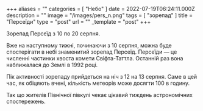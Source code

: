 +++
aliases = ""
categories = [ "Небо" ]
date = 2022-07-19T06:24:11.000Z
description = ""
image = "/images/pers_n.png"
tags = [ "зорепад" ]
title = "Персеїди"
type = "post"
url = ""
_template = "post"
+++

Зорепад Персеїд з 10 по 20 серпня.  
  
Вже на наступному тижні, починаючи з 10 серпня, можна буде спостерігати в небі знаменитий зорепад Персеїд. Персеїди — це численні частинки хвоста комети Свіфта-Таттла. Останній раз вона наближалася до Землі в 1992 році.  
  
Пік активності зорепаду прийдеться на ніч з 12 на 13 серпня. Саме в цей час, як обіцяють вчені, кількість метеорів може досягти 100 в годину.  
  
Так що жителів Північної півкулі чекає цікавий тиждень астрономічних спостережень.
